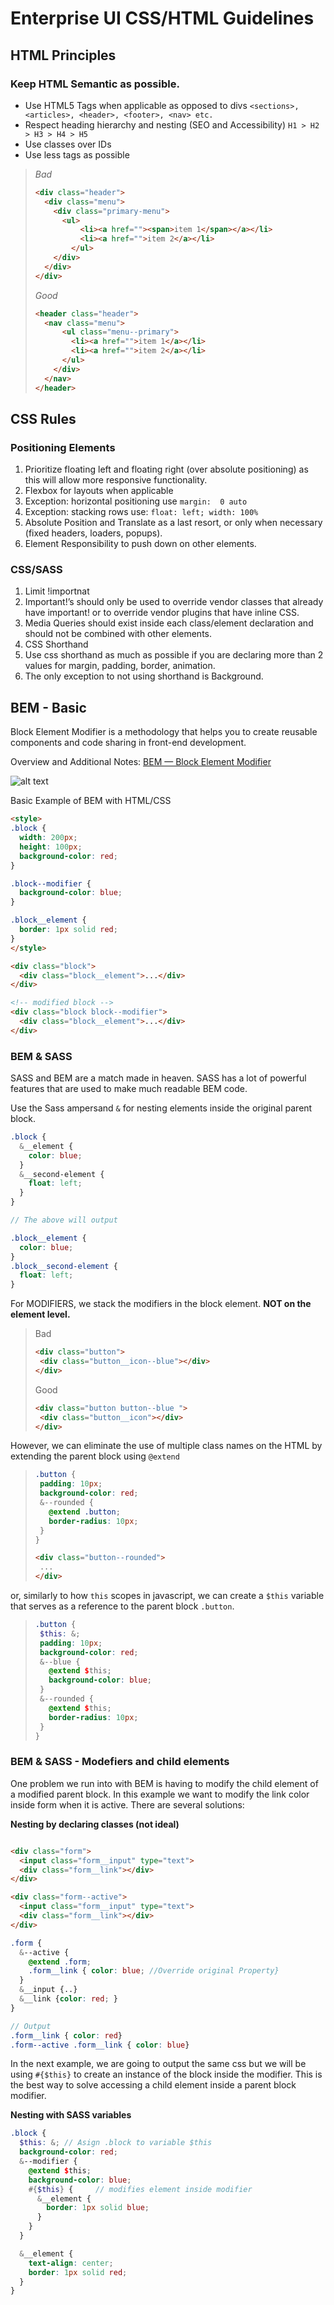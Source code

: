 # Enterprise UI CSS/HTML Guidelines
## HTML Principles
### Keep HTML Semantic as possible.
  * Use HTML5 Tags when applicable as opposed to divs `<sections>, <articles>, <header>, <footer>, <nav> etc.`
  * Respect heading hierarchy and nesting (SEO and Accessibility)
  `H1 > H2 > H3 > H4 > H5`
  * Use classes over IDs
  * Use less tags as possible

> *Bad*
> ```html
> <div class="header">
>   <div class="menu">
>     <div class="primary-menu">
>       <ul>
>           <li><a href=""><span>item 1</span></a></li>
>           <li><a href="">item 2</a></li>
>         </ul>
>     </div>
>   </div>
> </div>
> 
> ```
> 
> *Good*
> ```html
> <header class="header">
>   <nav class="menu">
>       <ul class="menu--primary">
>         <li><a href="">item 1</a></li>
>         <li><a href="">item 2</a></li>
>       </ul>
>     </div>
>   </nav>
> </header>
> ```

## CSS Rules

### Positioning Elements
1. Prioritize floating left and floating right (over absolute positioning) as this will allow more responsive functionality. 
2. Flexbox for layouts when applicable
  1. Exception: horizontal positioning use `margin:  0 auto`
  2. Exception: stacking rows use: `float: left; width: 100%`
3. Absolute Position and Translate as a last resort, or only when necessary (fixed headers, loaders, popups). 
4. Element Responsibility to push down on other elements. 

### CSS/SASS
1. Limit !importnat
  1. Important!’s should only be used to override vendor classes that already have important! or to override vendor plugins that have inline CSS. 
2. Media Queries should exist inside each class/element declaration and should not be combined with other elements. 
3. CSS Shorthand
  1. Use css shorthand as much as possible if you are declaring more than 2 values for margin, padding, border, animation.
  2. The only exception to not using shorthand is Background. 
  

## BEM - Basic
Block Element Modifier is a methodology that helps you to create reusable components and code sharing in front-end development. 

Overview and Additional Notes: [BEM — Block Element Modifier](http://getbem.com/naming/)

![alt text](https://i.imgur.com/JpnCkq5.png)

Basic Example of BEM with HTML/CSS
```html
<style>
.block {
  width: 200px;
  height: 100px;
  background-color: red;
}

.block--modifier {
  background-color: blue;
}

.block__element {
  border: 1px solid red;
}
</style>

<div class="block">
  <div class="block__element">...</div>
</div>

<!-- modified block -->
<div class="block block--modifier">
  <div class="block__element">...</div>
</div>

```
### BEM & SASS

SASS and BEM are a match made in heaven. SASS has a lot of powerful features that are used to make much readable BEM code.

Use the Sass ampersand `&` for nesting elements inside the original parent block.

```scss
.block {
  &__element {
    color: blue;
  }
  &__second-element {
    float: left;
  }
}

// The above will output

.block__element {
  color: blue;
}
.block__second-element {
  float: left;
}
```


For MODIFIERS, we stack the modifiers in the block element. **NOT on the element level.**

>Bad
>```html
><div class="button">
>  <div class="button__icon--blue"></div>
></div>
>```
>Good
>```html
><div class="button button--blue ">
>  <div class="button__icon"></div>
></div>
>```

However, we can eliminate the use of multiple class names on the HTML by extending the parent block using `@extend`

>```scss
>.button {
>  padding: 10px;
>  background-color: red;
>  &--rounded {
>    @extend .button;
>    border-radius: 10px;
>  }
>}
>```
>```html
><div class="button--rounded">
>  ...
></div>
>```

or, similarly to how `this` scopes in javascript, we can create a `$this` variable that serves as a reference to the parent block `.button`.

>```scss
>.button {
>  $this: &;
>  padding: 10px;
>  background-color: red;
>  &--blue {
>    @extend $this;
>    background-color: blue;
>  }
>  &--rounded {
>    @extend $this;
>    border-radius: 10px;
>  }
>}
>```

### BEM & SASS - Modefiers and child elements

One problem we run into with BEM is having to modify the child element of a modified parent block. In this example we want to modify the link color inside form when it is active. There are several solutions:

**Nesting by declaring classes (not ideal)**
```html

<div class="form">
  <input class="form__input" type="text">
  <div class="form__link"></div>
</div>

<div class="form--active">
  <input class="form__input" type="text">
  <div class="form__link"></div>
</div>
```
```scss
.form {
  &--active {
    @extend .form;
    .form__link { color: blue; //Override original Property}
  }
  &__input {..}
  &__link {color: red; }
}

// Output
.form__link { color: red}
.form--active .form__link { color: blue}

```

In the next example, we are going to output the same css but we will be using `#{$this}` to create an instance of the block inside the modifier. This is the best way to solve accessing a child element inside a parent block modifier.

**Nesting with SASS variables**

```scss
.block {
  $this: &; // Asign .block to variable $this
  background-color: red;
  &--modifier {
    @extend $this;
    background-color: blue;
    #{$this} {     // modifies element inside modifier
      &__element {
        border: 1px solid blue;
      }
    }
  }

  &__element {
    text-align: center;
    border: 1px solid red;
  }
}
```




